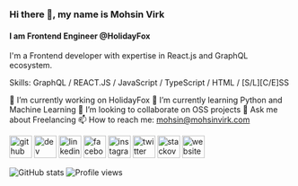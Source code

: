 ### Hi there 👋, my name is Mohsin Virk
#### I am Frontend Engineer @HolidayFox
I'm a Frontend developer with expertise in React.js and GraphQL ecosystem. 

Skills: GraphQL / REACT.JS / JavaScript / TypeScript / HTML / [S/L][C/E]SS

🔭 I’m currently working on HolidayFox 🌱 I’m currently learning Python and Machine Learning 👯 I’m looking to collaborate on OSS projects 💬 Ask me about Freelancing 📫 How to reach me: mohsin@mohsinvirk.com 

[<img src='https://cdn.jsdelivr.net/npm/simple-icons@3.0.1/icons/github.svg' alt='github' height='40'>](https://github.com/mohsinvirk)  [<img src='https://cdn.jsdelivr.net/npm/simple-icons@3.0.1/icons/dev-dot-to.svg' alt='dev' height='40'>](https://dev.to/mohsinvirk)  [<img src='https://cdn.jsdelivr.net/npm/simple-icons@3.0.1/icons/linkedin.svg' alt='linkedin' height='40'>](https://www.linkedin.com/in/mohsin-virk/)  [<img src='https://cdn.jsdelivr.net/npm/simple-icons@3.0.1/icons/facebook.svg' alt='facebook' height='40'>](https://www.facebook.com/mohsinlatifvirk)  [<img src='https://cdn.jsdelivr.net/npm/simple-icons@3.0.1/icons/instagram.svg' alt='instagram' height='40'>](https://www.instagram.com/realmohsinvirk/)  [<img src='https://cdn.jsdelivr.net/npm/simple-icons@3.0.1/icons/twitter.svg' alt='twitter' height='40'>](https://twitter.com/realmohsinvirk)  [<img src='https://cdn.jsdelivr.net/npm/simple-icons@3.0.1/icons/stackoverflow.svg' alt='stackoverflow' height='40'>](https://stackoverflow.com/users/6318732)  [<img src='https://cdn.jsdelivr.net/npm/simple-icons@3.0.1/icons/icloud.svg' alt='website' height='40'>](mohsinvirk.com)  

![GitHub stats](https://github-readme-stats.vercel.app/api?username=mohsinvirk&show_icons=true)  ![Profile views](https://gpvc.arturio.dev/mohsinvirk)  
